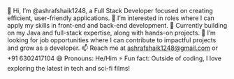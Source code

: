 👋 Hi, I’m @ashrafshaik1248, a Full Stack Developer focused on creating efficient, user-friendly applications.
👀 I’m interested in roles where I can apply my skills in front-end and back-end development.
🌱 Currently building on my Java and full-stack expertise, along with hands-on projects.
💼 I’m looking for job opportunities where I can contribute to impactful projects and grow as a developer.
📫 Reach me at ashrafshaik1248@gmail.com or +91 6302417104
😄 Pronouns: He/Him
⚡ Fun fact: Outside of coding, I love exploring the latest in tech and sci-fi films!

<!---
ashrafshaik1248/ashrafshaik1248 is a ✨ special ✨ repository because its `README.md` (this file) appears on your GitHub profile.
You can click the Preview link to take a look at your changes.
--->
